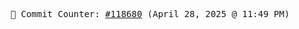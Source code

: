<p align="center">
    <samp>
        📮 Commit Counter: <a href="https://github.com/Javascript-void0/Javascript-void0/commits/main">#118680</a> (April 28, 2025 @ 11:49 PM)
    </samp>
</p>